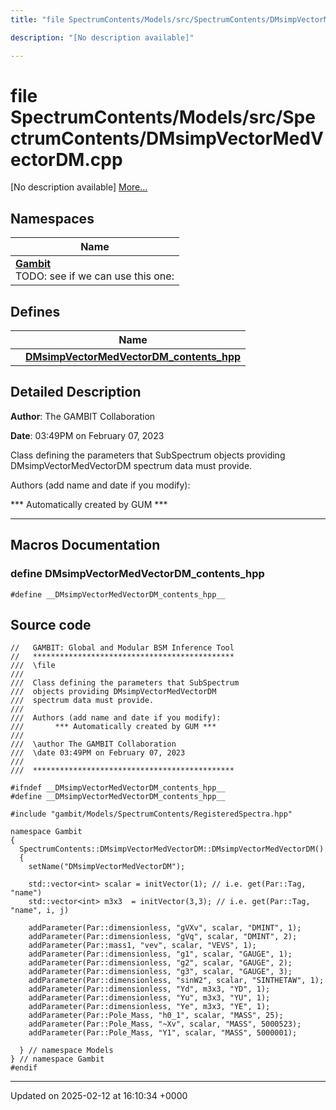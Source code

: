 ```yaml
---
title: "file SpectrumContents/Models/src/SpectrumContents/DMsimpVectorMedVectorDM.cpp"

description: "[No description available]"

---
```


# file SpectrumContents/Models/src/SpectrumContents/DMsimpVectorMedVectorDM.cpp

[No description available] [More...](#detailed-description)

## Namespaces

| Name           |
| -------------- |
| **[Gambit](/documentation/code/namespaces/namespacegambit/)** <br>TODO: see if we can use this one:  |

## Defines

|                | Name           |
| -------------- | -------------- |
|  | **[__DMsimpVectorMedVectorDM_contents_hpp__](/documentation/code/files/models_2src_2spectrumcontents_2dmsimpvectormedvectordm_8cpp/#define-dmsimpvectormedvectordm-contents-hpp)**  |

## Detailed Description


**Author**: The GAMBIT Collaboration 

**Date**: 03:49PM on February 07, 2023

Class defining the parameters that SubSpectrum objects providing DMsimpVectorMedVectorDM spectrum data must provide.

Authors (add name and date if you modify): 

 *** Automatically created by GUM *** 


------------------




## Macros Documentation

### define __DMsimpVectorMedVectorDM_contents_hpp__

```
#define __DMsimpVectorMedVectorDM_contents_hpp__ 
```


## Source code

```
//   GAMBIT: Global and Modular BSM Inference Tool
//   *********************************************
///  \file
///
///  Class defining the parameters that SubSpectrum
///  objects providing DMsimpVectorMedVectorDM
///  spectrum data must provide.
///
///  Authors (add name and date if you modify):    
///       *** Automatically created by GUM ***     
///                                                
///  \author The GAMBIT Collaboration             
///  \date 03:49PM on February 07, 2023
///                                                
///  ********************************************* 

#ifndef __DMsimpVectorMedVectorDM_contents_hpp__
#define __DMsimpVectorMedVectorDM_contents_hpp__

#include "gambit/Models/SpectrumContents/RegisteredSpectra.hpp"

namespace Gambit
{
  SpectrumContents::DMsimpVectorMedVectorDM::DMsimpVectorMedVectorDM()
  {
    setName("DMsimpVectorMedVectorDM");

    std::vector<int> scalar = initVector(1); // i.e. get(Par::Tag, "name")
    std::vector<int> m3x3  = initVector(3,3); // i.e. get(Par::Tag, "name", i, j)

    addParameter(Par::dimensionless, "gVXv", scalar, "DMINT", 1);
    addParameter(Par::dimensionless, "gVq", scalar, "DMINT", 2);
    addParameter(Par::mass1, "vev", scalar, "VEVS", 1);
    addParameter(Par::dimensionless, "g1", scalar, "GAUGE", 1);
    addParameter(Par::dimensionless, "g2", scalar, "GAUGE", 2);
    addParameter(Par::dimensionless, "g3", scalar, "GAUGE", 3);
    addParameter(Par::dimensionless, "sinW2", scalar, "SINTHETAW", 1);
    addParameter(Par::dimensionless, "Yd", m3x3, "YD", 1);
    addParameter(Par::dimensionless, "Yu", m3x3, "YU", 1);
    addParameter(Par::dimensionless, "Ye", m3x3, "YE", 1);
    addParameter(Par::Pole_Mass, "h0_1", scalar, "MASS", 25);
    addParameter(Par::Pole_Mass, "~Xv", scalar, "MASS", 5000523);
    addParameter(Par::Pole_Mass, "Y1", scalar, "MASS", 5000001);

  } // namespace Models
} // namespace Gambit
#endif
```


-------------------------------

Updated on 2025-02-12 at 16:10:34 +0000
